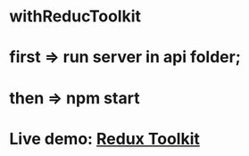 # withReducToolkit
# first => run server in api folder;
# then => npm start
# Live demo: <span><a href="https://to-do-list-1002.netlify.app/">Redux Toolkit
